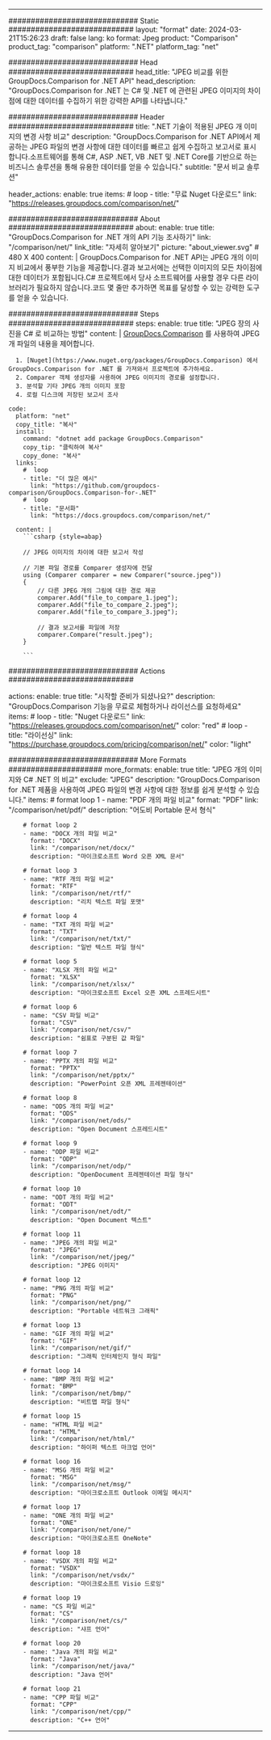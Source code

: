 
---
############################# Static ############################
layout: "format"
date:  2024-03-21T15:26:23
draft: false
lang: ko
format: Jpeg
product: "Comparison"
product_tag: "comparison"
platform: ".NET"
platform_tag: "net"

############################# Head ############################
head_title: "JPEG 비교를 위한 GroupDocs.Comparison for .NET API"
head_description: "GroupDocs.Comparison for .NET 는 C# 및 .NET 에 관련된 JPEG 이미지의 차이점에 대한 데이터를 수집하기 위한 강력한 API를 나타냅니다."

############################# Header ############################
title: ".NET 기술이 적용된 JPEG 개 이미지의 변경 사항 비교" 
description: "GroupDocs.Comparison for .NET API에서 제공하는 JPEG 파일의 변경 사항에 대한 데이터를 빠르고 쉽게 수집하고 보고서로 표시합니다.소프트웨어를 통해 C#, ASP .NET, VB .NET 및 .NET Core를 기반으로 하는 비즈니스 솔루션을 통해 유용한 데이터를 얻을 수 있습니다."
subtitle: "문서 비교 솔루션" 

header_actions:
  enable: true
  items:
    #  loop
    - title: "무료 Nuget 다운로드"
      link: "https://releases.groupdocs.com/comparison/net/"
      
############################# About ############################
about:
    enable: true
    title: "GroupDocs.Comparison for .NET 개의 API 기능 조사하기"
    link: "/comparison/net/"
    link_title: "자세히 알아보기"
    picture: "about_viewer.svg" # 480 X 400
    content: |
       GroupDocs.Comparison for .NET API는 JPEG 개의 이미지 비교에서 풍부한 기능을 제공합니다.결과 보고서에는 선택한 이미지의 모든 차이점에 대한 데이터가 포함됩니다.C# 프로젝트에서 당사 소프트웨어를 사용할 경우 다른 라이브러리가 필요하지 않습니다.코드 몇 줄만 추가하면 목표를 달성할 수 있는 강력한 도구를 얻을 수 있습니다.

############################# Steps ############################
steps:
    enable: true
    title: "JPEG 장의 사진을 C# 로 비교하는 방법"
    content: |
      [GroupDocs.Comparison](https://products.groupdocs.com/comparison/net/) 를 사용하여 JPEG 개 파일의 내용을 제어합니다.
      
      1. [Nuget](https://www.nuget.org/packages/GroupDocs.Comparison) 에서 GroupDocs.Comparison for .NET 를 가져와서 프로젝트에 추가하세요.
      2. Comparer 객체 생성자를 사용하여 JPEG 이미지의 경로를 설정합니다.
      3. 분석할 기타 JPEG 개의 이미지 포함
      4. 로컬 디스크에 저장된 보고서 조사
   
    code:
      platform: "net"
      copy_title: "복사"
      install:
        command: "dotnet add package GroupDocs.Comparison"
        copy_tip: "클릭하여 복사"
        copy_done: "복사"
      links:
        #  loop
        - title: "더 많은 예시"
          link: "https://github.com/groupdocs-comparison/GroupDocs.Comparison-for-.NET"
        #  loop
        - title: "문서화"
          link: "https://docs.groupdocs.com/comparison/net/"
          
      content: |
        ```csharp {style=abap}

        // JPEG 이미지의 차이에 대한 보고서 작성

        // 기본 파일 경로를 Comparer 생성자에 전달
        using (Comparer comparer = new Comparer("source.jpeg"))
        {
            // 다른 JPEG 개의 그림에 대한 경로 제공
        	comparer.Add("file_to_compare_1.jpeg");
            comparer.Add("file_to_compare_2.jpeg");
            comparer.Add("file_to_compare_3.jpeg");

            // 결과 보고서를 파일에 저장
            comparer.Compare("result.jpeg"); 
        }
        
        ```            

############################# Actions ############################

actions:
  enable: true
  title: "시작할 준비가 되셨나요?"
  description: "GroupDocs.Comparison 기능을 무료로 체험하거나 라이선스를 요청하세요"
  items:
    #  loop
    - title: "Nuget 다운로드"
      link: "https://releases.groupdocs.com/comparison/net/"
      color: "red"
        #  loop
    - title: "라이선싱"
      link: "https://purchase.groupdocs.com/pricing/comparison/net/"
      color: "light"


############################# More Formats #####################
more_formats:
    enable: true
    title: "JPEG 개의 이미지와 C# .NET 의 비교"
    exclude: "JPEG"
    description: "GroupDocs.Comparison for .NET 제품을 사용하여 JPEG 파일의 변경 사항에 대한 정보를 쉽게 분석할 수 있습니다."
    items: 
        # format loop 1
        - name: "PDF 개의 파일 비교"
          format: "PDF"
          link: "/comparison/net/pdf/"
          description: "어도비 Portable 문서 형식"

        # format loop 2
        - name: "DOCX 개의 파일 비교"
          format: "DOCX"
          link: "/comparison/net/docx/"
          description: "마이크로소프트 Word 오픈 XML 문서"

        # format loop 3
        - name: "RTF 개의 파일 비교"
          format: "RTF"
          link: "/comparison/net/rtf/"
          description: "리치 텍스트 파일 포맷"

        # format loop 4
        - name: "TXT 개의 파일 비교"
          format: "TXT"
          link: "/comparison/net/txt/"
          description: "일반 텍스트 파일 형식"

        # format loop 5
        - name: "XLSX 개의 파일 비교"
          format: "XLSX"
          link: "/comparison/net/xlsx/"
          description: "마이크로소프트 Excel 오픈 XML 스프레드시트"

        # format loop 6
        - name: "CSV 파일 비교"
          format: "CSV"
          link: "/comparison/net/csv/"
          description: "쉼표로 구분된 값 파일"

        # format loop 7
        - name: "PPTX 개의 파일 비교"
          format: "PPTX"
          link: "/comparison/net/pptx/"
          description: "PowerPoint 오픈 XML 프레젠테이션"

        # format loop 8
        - name: "ODS 개의 파일 비교"
          format: "ODS"
          link: "/comparison/net/ods/"
          description: "Open Document 스프레드시트"

        # format loop 9
        - name: "ODP 파일 비교"
          format: "ODP"
          link: "/comparison/net/odp/"
          description: "OpenDocument 프레젠테이션 파일 형식"

        # format loop 10
        - name: "ODT 개의 파일 비교"
          format: "ODT"
          link: "/comparison/net/odt/"
          description: "Open Document 텍스트"

        # format loop 11
        - name: "JPEG 개의 파일 비교"
          format: "JPEG"
          link: "/comparison/net/jpeg/"
          description: "JPEG 이미지"

        # format loop 12
        - name: "PNG 개의 파일 비교"
          format: "PNG"
          link: "/comparison/net/png/"
          description: "Portable 네트워크 그래픽"

        # format loop 13
        - name: "GIF 개의 파일 비교"
          format: "GIF"
          link: "/comparison/net/gif/"
          description: "그래픽 인터체인지 형식 파일"

        # format loop 14
        - name: "BMP 개의 파일 비교"
          format: "BMP"
          link: "/comparison/net/bmp/"
          description: "비트맵 파일 형식"

        # format loop 15
        - name: "HTML 파일 비교"
          format: "HTML"
          link: "/comparison/net/html/"
          description: "하이퍼 텍스트 마크업 언어"

        # format loop 16
        - name: "MSG 개의 파일 비교"
          format: "MSG"
          link: "/comparison/net/msg/"
          description: "마이크로소프트 Outlook 이메일 메시지"

        # format loop 17
        - name: "ONE 개의 파일 비교"
          format: "ONE"
          link: "/comparison/net/one/"
          description: "마이크로소프트 OneNote"

        # format loop 18
        - name: "VSDX 개의 파일 비교"
          format: "VSDX"
          link: "/comparison/net/vsdx/"
          description: "마이크로소프트 Visio 드로잉"

        # format loop 19
        - name: "CS 파일 비교"
          format: "CS"
          link: "/comparison/net/cs/"
          description: "샤프 언어"

        # format loop 20
        - name: "Java 개의 파일 비교"
          format: "Java"
          link: "/comparison/net/java/"
          description: "Java 언어"
          
        # format loop 21
        - name: "CPP 파일 비교"
          format: "CPP"
          link: "/comparison/net/cpp/"
          description: "C++ 언어"
---
